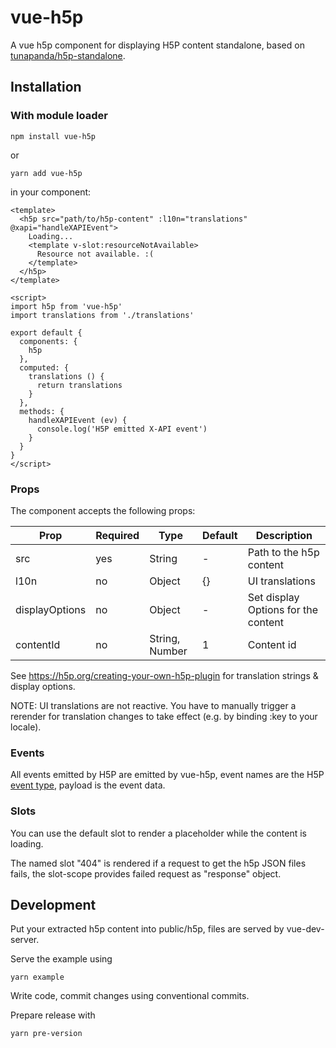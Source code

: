 # vue-h5p
A vue h5p component for displaying H5P content standalone, based on [tunapanda/h5p-standalone](https://github.com/tunapanda/h5p-standalone).

## Installation

### With module loader

`npm install vue-h5p`

or

`yarn add vue-h5p`

in your component:

```
<template>
  <h5p src="path/to/h5p-content" :l10n="translations" @xapi="handleXAPIEvent">
    Loading...
    <template v-slot:resourceNotAvailable>
      Resource not available. :(
    </template>
  </h5p>
</template>

<script>
import h5p from 'vue-h5p'
import translations from './translations'

export default {
  components: {
    h5p
  },
  computed: {
    translations () {
      return translations
    }
  },
  methods: {
    handleXAPIEvent (ev) {
      console.log('H5P emitted X-API event')
    }
  }
}
</script>
```

### Props

The component accepts the following props:

|Prop           | Required | Type          | Default | Description|
|---------------|----------|---------------|---------|------------|
|src            |yes       |String         |-        |Path to the h5p content|
|l10n           |no        |Object         |{}       |UI translations|
|displayOptions |no        |Object         |-        |Set display Options for the content|
|contentId      |no        |String, Number |1        |Content id|

See https://h5p.org/creating-your-own-h5p-plugin for translation strings & display options.

NOTE: UI translations are not reactive. You have to manually trigger a rerender for translation changes to take effect (e.g. by binding :key to your locale).


### Events

All events emitted by H5P are emitted by vue-h5p, event names are the H5P [event type](https://h5p.org/events), payload is the event data.

### Slots

You can use the default slot to render a placeholder while the content is loading.

The named slot "404" is rendered if a request to get the h5p JSON files fails, the slot-scope provides failed request as "response" object.

## Development

Put your extracted h5p content into public/h5p, files are served by vue-dev-server.

Serve the example using

`yarn example`

Write code, commit changes using conventional commits.

Prepare release with

`yarn pre-version`

